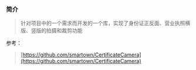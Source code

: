 ### 简介
> 针对项目中的一个需求而开发的一个库，实现了身份证正反面、营业执照横版、竖版的拍摄和裁剪功能

参考：
> [https://github.com/smartown/CertificateCamera](https://github.com/smartown/CertificateCamera)

